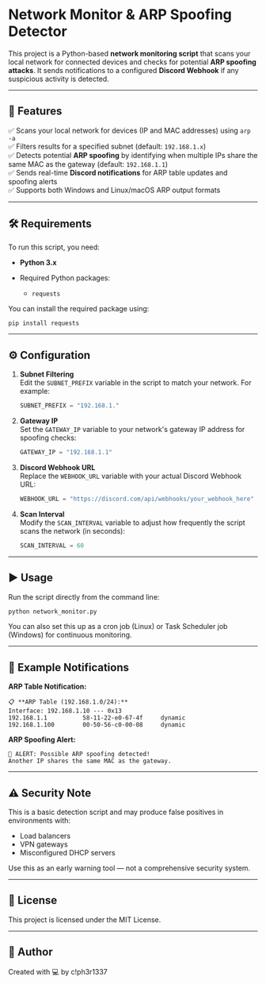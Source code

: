 # Network Monitor & ARP Spoofing Detector

This project is a Python-based **network monitoring script** that scans your local network for connected devices and checks for potential **ARP spoofing attacks**. It sends notifications to a configured **Discord Webhook** if any suspicious activity is detected.

---

## 🚀 Features

✅ Scans your local network for devices (IP and MAC addresses) using `arp -a`  
✅ Filters results for a specified subnet (default: `192.168.1.x`)  
✅ Detects potential **ARP spoofing** by identifying when multiple IPs share the same MAC as the gateway (default: `192.168.1.1`)  
✅ Sends real-time **Discord notifications** for ARP table updates and spoofing alerts  
✅ Supports both Windows and Linux/macOS ARP output formats

---

## 🛠️ Requirements

To run this script, you need:

- **Python 3.x**

- Required Python packages:
  - `requests`

You can install the required package using:

```bash
pip install requests
```

---

## ⚙️ Configuration

1. **Subnet Filtering**  
   Edit the `SUBNET_PREFIX` variable in the script to match your network. For example:

   ```python
   SUBNET_PREFIX = "192.168.1."
   ```

2. **Gateway IP**  
   Set the `GATEWAY_IP` variable to your network's gateway IP address for spoofing checks:

   ```python
   GATEWAY_IP = "192.168.1.1"
   ```

3. **Discord Webhook URL**  
   Replace the `WEBHOOK_URL` variable with your actual Discord Webhook URL:

   ```python
   WEBHOOK_URL = "https://discord.com/api/webhooks/your_webhook_here"
   ```

4. **Scan Interval**  
   Modify the `SCAN_INTERVAL` variable to adjust how frequently the script scans the network (in seconds):

   ```python
   SCAN_INTERVAL = 60
   ```

---

## ▶️ Usage

Run the script directly from the command line:

```bash
python network_monitor.py
```

You can also set this up as a cron job (Linux) or Task Scheduler job (Windows) for continuous monitoring.

---

## 🔔 Example Notifications

**ARP Table Notification:**

```
📋 **ARP Table (192.168.1.0/24):**
Interface: 192.168.1.10 --- 0x13
192.168.1.1          58-11-22-e0-67-4f     dynamic
192.168.1.100        00-50-56-c0-00-08     dynamic
```

**ARP Spoofing Alert:**

```
🔔 ALERT: Possible ARP spoofing detected!
Another IP shares the same MAC as the gateway.
```

---

## ⚠️ Security Note

This is a basic detection script and may produce false positives in environments with:

- Load balancers  
- VPN gateways  
- Misconfigured DHCP servers  

Use this as an early warning tool — not a comprehensive security system.

---

## 📄 License

This project is licensed under the MIT License.

---

## 👤 Author

Created with 💻 by c!ph3r1337
